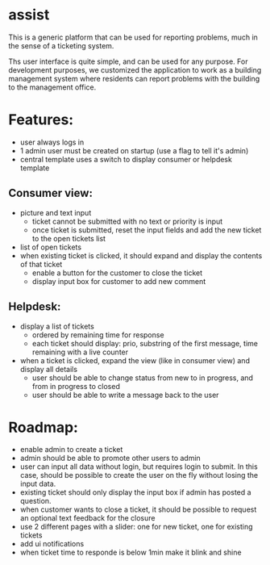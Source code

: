 # assist
This is a generic platform that can be used for reporting problems, much in the sense of a ticketing system.

Ths user interface is quite simple, and can be used for any purpose. For development purposes, we customized the application to work as a building management system where residents can report problems with the building to the management office.

# Features:
- user always logs in
- 1 admin user must be created on startup (use a flag to tell it's admin)
- central template uses a switch to display consumer or helpdesk template

## Consumer view:
- picture and text input
   - ticket cannot be submitted with no text or priority is input
   - once ticket is submitted, reset the input fields and add the new ticket to the open tickets list
- list of open tickets
- when existing ticket is clicked, it should expand and display the contents of that ticket
   - enable a button for the customer to close the ticket
   - display input box for customer to add new comment

## Helpdesk:
- display a list of tickets
   - ordered by remaining time for response
   - each ticket should display: prio, substring of the first message, time remaining with a live counter
- when a ticket is clicked, expand the view (like in consumer view) and display all details
   - user should be able to change status from new to in progress, and from in progress to closed
   - user should be able to write a message back to the user

# Roadmap:
- enable admin to create a ticket
- admin should be able to promote other users to admin
- user can input all data without login, but requires login to submit. In this case, should be possible to create the user on the fly without losing the input data.
- existing ticket should only display the input box if admin has posted a question.
- when customer wants to close a ticket, it should be possible to request an optional text feedback for the closure
- use 2 different pages with a slider: one for new ticket, one for existing tickets
- add ui notifications
- when ticket time to responde is below 1min make it blink and shine
